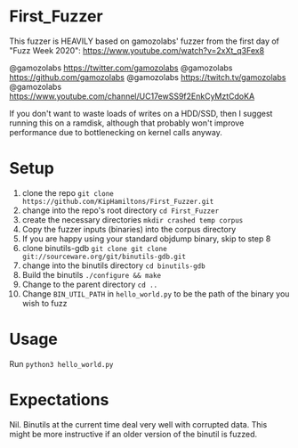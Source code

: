# First_Fuzzer
This fuzzer is HEAVILY based on gamozolabs' 
fuzzer from the first day of "Fuzz Week 2020":
https://www.youtube.com/watch?v=2xXt_q3Fex8

@gamozolabs https://twitter.com/gamozolabs
@gamozolabs https://github.com/gamozolabs
@gamozolabs https://twitch.tv/gamozolabs
@gamozolabs https://www.youtube.com/channel/UC17ewSS9f2EnkCyMztCdoKA

If you don't want to waste loads of writes on a HDD/SSD, 
then I suggest running this on a ramdisk, although that
probably won't improve performance due to bottlenecking on 
kernel calls anyway.


# Setup
1.  clone the repo `git clone https://github.com/KipHamiltons/First_Fuzzer.git`
2.  change into the repo's root directory `cd First_Fuzzer`
3.  create the necessary directories `mkdir crashed temp corpus`
4.  Copy the fuzzer inputs (binaries) into the corpus directory
5.  If you are happy using your standard objdump binary, skip to step 8
6.  clone binutils-gdb `git clone git clone git://sourceware.org/git/binutils-gdb.git`
7.  change into the binutils directory `cd binutils-gdb`
8.  Build the binutils `./configure && make`
9.  Change to the parent directory `cd ..`
10. Change `BIN_UTIL_PATH` in `hello_world.py` to be the path of the binary you wish to fuzz

# Usage
Run `python3 hello_world.py`

# Expectations
Nil. Binutils at the current time deal very well with corrupted data.
This might be more instructive if an older version of the binutil is fuzzed.
